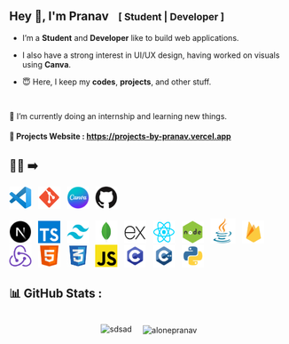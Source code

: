 <!---
alonepranav/alonepranav is a ✨ special ✨ repository because its `README.md` (this file) appears on your GitHub profile.
You can click the Preview link to take a look at your changes.
--->

<h2>Hey 👋, I'm Pranav <small>&nbsp;&nbsp;&nbsp;[ Student | Developer ]</small></h2>
 
- I’m a **Student** and **Developer** like to build web applications.

- I also have a strong interest in UI/UX design, having worked on visuals using **Canva**.

- 😇 Here, I keep my **codes**, **projects**, and other stuff.

<br/>

🌱 I’m currently doing an internship and learning new things.  
  
#### **🔗 Projects Website** : <a href="https://projects-by-pranav.vercel.app">https://projects-by-pranav.vercel.app</a>  

<p style="font-size:25px; margin-top:20px;">

## 👨‍💻 ➡️ 
</p>

<p style="margin-top:10px"></p>

<img src="./img/tools/vscode.png" alt="VS Code" width="40" height="40"/>&nbsp;&nbsp;
<img src="./img/tools/git.png" alt="GIT" width="40" height="40"/>&nbsp;&nbsp;
<img src="./img/tools/canva.png" alt="Canva" width="40" height="40"/>&nbsp;&nbsp;
<img src="./img/tools/github.png" alt="Github" width="40" height="40"/>&nbsp;&nbsp;

<img src="./img/nextjs.png" alt="NextJS" width="40" height="40"/>&nbsp;&nbsp;
<img src="./img/typescript.png" alt="Typescript" width="40" height="40"/>&nbsp;&nbsp;
<img src="./img/tailwindcss.png" alt="Tailwind CSS" width="40" height="40"/>&nbsp;&nbsp;
<img src="./img/mongodb.png" alt="MongoDB" width="40" height="40"/>&nbsp;&nbsp;
<img src="./img/expressjs.png" alt="ExpressJS" width="40" height="40"/>&nbsp;&nbsp;
<img src="./img/reactjs.png" alt="ReactJS" width="40" height="40"/>&nbsp;&nbsp;
<img src="./img/nodejs.jpg" alt="NodeJS" width="40" height="40"/>&nbsp;&nbsp;
<img src="./img/java.png" alt="Java" width="45" height="45"/>&nbsp;&nbsp;
<img src="./img/firebase.png" alt="Firebase" width="40" height="40"/>&nbsp;&nbsp;
<img src="./img/redux.png" alt="Redux" width="40" height="40"/>&nbsp;&nbsp;
<img src="./img/html.png" alt="HTML" width="40" height="40"/>&nbsp;&nbsp;
<img src="./img/css.png" alt="CSS" width="40" height="40"/>&nbsp;&nbsp;
<img src="./img/js.png" alt="Javascript" width="40" height="40"/>&nbsp;&nbsp;
<img src="./img/c.png" alt="C" width="40" height="40"/>&nbsp;&nbsp;
<img src="./img/c++.png" alt="C++" width="40" height="40"/>&nbsp;&nbsp;
<img src="./img/python.png" alt="Python" width="40" height="40"/>&nbsp;&nbsp;
 
<p style="font-size:25px; margin-top:30px;">

## 📊 GitHub Stats :</p>
<div style="display:flex; justify-content:center; gap:20px; flex-wrap:wrap;">
    <p>
        <img  src="https://github-readme-streak-stats.herokuapp.com/?user=alonepranav&" alt="sdsad" />
    </p>
    <p>
        <img align="center" src="https://github-readme-stats.vercel.app/api/top-langs/?username=alonepranav&hide_border=false&include_all_commits=truese&count_private=true&layout=compact" alt="alonepranav" />
    </p>
</div>

<!-- <p style="font-size:20px; margin-top:20px; font-weight:400">🌐 Connect with me </p>

[![Twitter](https://img.shields.io/badge/Twitter-%231DA1F2.svg?logo=Twitter&logoColor=white)](https://twitter.com/pranavshilavane)
[![Instagram](https://img.shields.io/badge/Instagram-%23E4405F.svg?logo=Instagram&logoColor=white)](https://instagram.com/pranavshilavane)
[![LinkedIn](https://img.shields.io/badge/LinkedIn-%230077B5.svg?logo=linkedin&logoColor=white)](https://www.linkedin.com/in/pranav-shilavane-9245b8236)  -->
